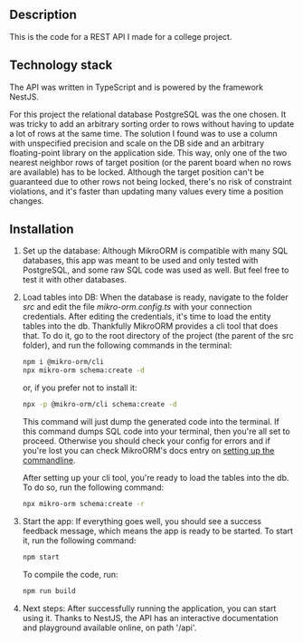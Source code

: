 
## Description

This is the code for a REST API I made for a college project.

## Technology stack

The API was written in TypeScript and is powered by the framework NestJS.

For this project the relational database PostgreSQL was the one chosen.
It was tricky to add an arbitrary sorting order to rows without having to update a lot of rows at the same time.
The solution I found was to use a column with unspecified precision and scale on the DB side and an arbitrary floating-point library on the application side.
This way, only one of the two nearest neighbor rows of target position (or the parent board when no rows are available) has to be locked. Although the target position can't be guaranteed due to other rows not being locked, there's no risk of constraint violations, and it's faster than updating many values every time a position changes.

## Installation

1. Set up the database:
	Although MikroORM is compatible with many SQL databases, this app was meant to be used and only tested with PostgreSQL, and some raw SQL code was used as well. But feel free to test it with other databases.

2. Load tables into DB:
	When the database is ready, navigate to the folder *src* and edit the file *mikro-orm.config.ts* with your connection credentials.
	After editing the credentials, it's time to load the entity tables into the db. Thankfully MikroORM provides a cli tool that does that. To do it, go to the root directory of the project (the parent of the src folder), and run the following commands in the terminal:
	```bash
	npm i @mikro-orm/cli
	npx mikro-orm schema:create -d
	```
	or, if you prefer not to install it:
	```bash
	npx -p @mikro-orm/cli schema:create -d
	```
	This command will just dump the generated code into the terminal.
	If this command dumps SQL code into your terminal, then you're all set to proceed. Otherwise you should check your config for errors and if you're lost you can check MikroORM's docs entry on [setting up the commandline](https://mikro-orm.io/docs/installation#setting-up-the-commandline-tool).

	After setting up your cli tool, you're ready to load the tables into the db. To do so, run the following command:
	```bash
	npx mikro-orm schema:create -r
	```

3. Start the app:
	If everything goes well, you should see a success feedback message, which means the app is ready to be started.
	To start it, run the following command:
	```bash
	npm start
	```
	To compile the code, run:
	```bash
	npm run build 
	```

4. Next steps:
	After successfully running the application, you can start using it.
	Thanks to NestJS, the API has an interactive documentation and playground available online, on path '/api'.
